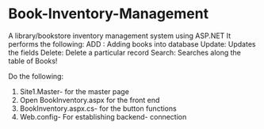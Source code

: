 # Book-Inventory-Management
A library/bookstore inventory management system using ASP.NET
It performs the following:
ADD : Adding books into database
Update: Updates the fields
Delete: Delete a particular record
Search: Searches along the table of Books!

Do the following:

1. Site1.Master- for the master page
2. Open BookInventory.aspx for the front end
3. BookInventory.aspx.cs- for the button functions
4. Web.config- For establishing backend- connection


